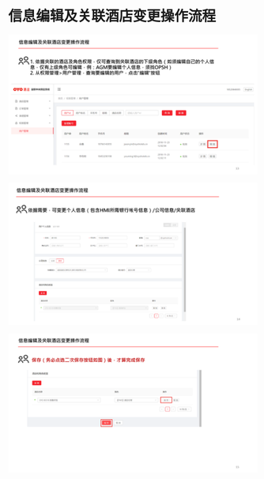 # 信息编辑及关联酒店变更操作流程

![](../../../.gitbook/assets/image%20%2878%29.png)

![](../../../.gitbook/assets/image%20%2839%29.png)

![](../../../.gitbook/assets/image%20%28165%29.png)

